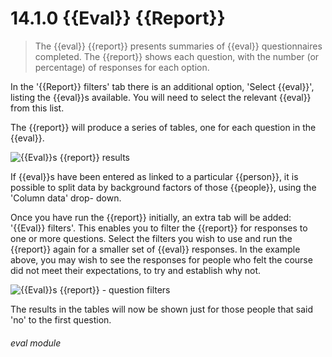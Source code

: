 # 14.1.0    {{Eval}} {{Report}}

> The {{eval}} {{report}} presents summaries of {{eval}} questionnaires completed. The {{report}} shows each question, with the number (or percentage) of responses for each option. 

In the '{{Report}} filters' tab there is an additional option, 'Select {{eval}}', listing the {{eval}}s available. You will need to select the relevant {{eval}} from this list.

The {{report}} will produce a series of tables, one for each question in the {{eval}}.

![{{Eval}}s {{report}} results]({{imgpath}}138a.png)

If {{eval}}s have been entered as linked to a particular {{person}}, it is possible to split data by background factors of those {{people}}, using the 'Column data' drop- down.

Once you have run the {{report}} initially, an extra tab will be added: '{{Eval}} filters'. This enables you to filter the {{report}} for responses to one or more questions. Select the filters you wish to use and run the {{report}} again for a smaller set of {{eval}} responses. In the example above, you may wish to see the responses for people who felt the course did not meet their expectations, to try and establish why not.

![{{Eval}}s {{report}} - question filters](138b.png)

The results in the tables will now be shown just for those people that said 'no' to the first question. 

###### eval module

